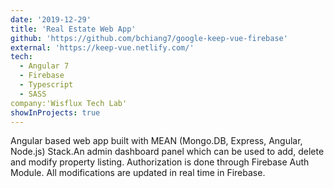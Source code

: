 ```yaml
---
date: '2019-12-29'
title: 'Real Estate Web App'
github: 'https://github.com/bchiang7/google-keep-vue-firebase'
external: 'https://keep-vue.netlify.com/'
tech:
  - Angular 7
  - Firebase
  - Typescript
  - SASS
company:'Wisflux Tech Lab'
showInProjects: true
---
```


Angular based web app built with MEAN (Mongo.DB, Express, Angular, Node.js) Stack.An admin dashboard panel which can be used to add, delete and modify property listing. Authorization is done through Firebase Auth Module. All modifications are updated in real time in Firebase.
